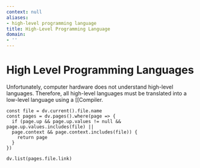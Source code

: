 ```yaml
---
context: null
aliases:
- high-level programming language
title: High-Level Programming Language
domain:
- ''
---
```


# High Level Programming Languages

Unfortunately, computer hardware does not understand high-level languages. Therefore, all high-level languages must be translated into a low-level language using a [[Compiler.

```dataviewjs
const file = dv.current().file.name
const pages = dv.pages().where(page => {
  if (page.up && page.up.values != null && page.up.values.includes(file) ||
  page.context && page.context.includes(file)) {
    return page
  }
})

dv.list(pages.file.link)
```

